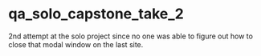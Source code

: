 # qa_solo_capstone_take_2
2nd attempt at the solo project since no one was able to figure out how to close that modal window on the last site.
